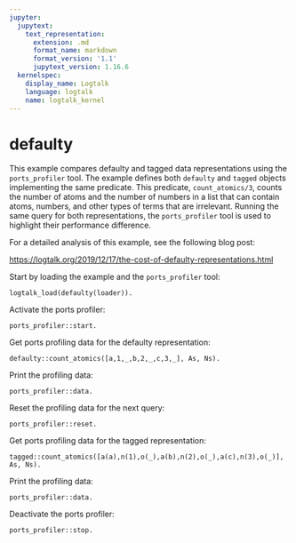 ```yaml
---
jupyter:
  jupytext:
    text_representation:
      extension: .md
      format_name: markdown
      format_version: '1.1'
      jupytext_version: 1.16.6
  kernelspec:
    display_name: Logtalk
    language: logtalk
    name: logtalk_kernel
---
```


<!--
________________________________________________________________________

This file is part of Logtalk <https://logtalk.org/>  
SPDX-FileCopyrightText: 1998-2025 Paulo Moura <pmoura@logtalk.org>  
SPDX-License-Identifier: Apache-2.0

Licensed under the Apache License, Version 2.0 (the "License");
you may not use this file except in compliance with the License.
You may obtain a copy of the License at

    http://www.apache.org/licenses/LICENSE-2.0

Unless required by applicable law or agreed to in writing, software
distributed under the License is distributed on an "AS IS" BASIS,
WITHOUT WARRANTIES OR CONDITIONS OF ANY KIND, either express or implied.
See the License for the specific language governing permissions and
limitations under the License.
________________________________________________________________________
-->

# defaulty

This example compares defaulty and tagged data representations using the
`ports_profiler` tool. The example defines both `defaulty` and `tagged`
objects implementing the same predicate. This predicate, `count_atomics/3`,
counts the number of atoms and the number of numbers in a list that can
contain atoms, numbers, and other types of terms that are irrelevant.
Running the same query for both representations, the `ports_profiler` tool
is used to highlight their performance difference.

For a detailed analysis of this example, see the following blog post:

https://logtalk.org/2019/12/17/the-cost-of-defaulty-representations.html


Start by loading the example and the `ports_profiler` tool:

```logtalk
logtalk_load(defaulty(loader)).
```

Activate the ports profiler:

```logtalk
ports_profiler::start.
```

Get ports profiling data for the defaulty representation:

```logtalk
defaulty::count_atomics([a,1,_,b,2,_,c,3,_], As, Ns).
```

<!--
As = Ns, Ns = 3.
-->

Print the profiling data:

```logtalk
ports_profiler::data.
```

<!--
---------------------------------------------------------------------------
Entity    Predicate          Fact  Rule  Call  Exit *Exit  Fail  Redo Error
---------------------------------------------------------------------------
defaulty  count_atomic/5        3    15     9     9     0     0     0     0
defaulty  count_atomics/3       0     1     1     1     0     0     0     0
defaulty  count_atomics/5       1     9    10    10     0     0     0     0
---------------------------------------------------------------------------

true.
-->

Reset the profiling data for the next query:

```logtalk
ports_profiler::reset.
```

Get ports profiling data for the tagged representation:

```logtalk
tagged::count_atomics([a(a),n(1),o(_),a(b),n(2),o(_),a(c),n(3),o(_)], As, Ns).
```

<!--
As = Ns, Ns = 3.
-->

Print the profiling data:

```logtalk
ports_profiler::data.
```

<!--
-------------------------------------------------------------------------
Entity  Predicate          Fact  Rule  Call  Exit *Exit  Fail  Redo Error
-------------------------------------------------------------------------
tagged  count_atomic/5        3     6     9     9     0     0     0     0
tagged  count_atomics/3       0     1     1     1     0     0     0     0
tagged  count_atomics/5       1     9    10    10     0     0     0     0
-------------------------------------------------------------------------

true.
-->

Deactivate the ports profiler:

```logtalk
ports_profiler::stop.
```
